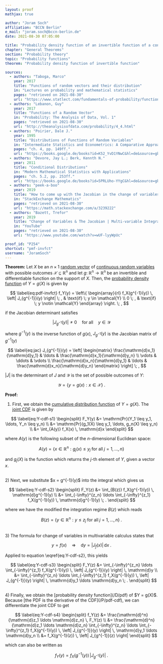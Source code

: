 ```yaml
---
layout: proof
mathjax: true

author: "Joram Soch"
affiliation: "BCCN Berlin"
e_mail: "joram.soch@bccn-berlin.de"
date: 2021-08-30 07:05:00

title: "Probability density function of an invertible function of a continuous random vector"
chapter: "General Theorems"
section: "Probability theory"
topic: "Probability functions"
theorem: "Probability density function of invertible function"

sources:
  - authors: "Taboga, Marco"
    year: 2017
    title: "Functions of random vectors and their distribution"
    in: "Lectures on probability and mathematical statistics"
    pages: "retrieved on 2021-08-30"
    url: "https://www.statlect.com/fundamentals-of-probability/functions-of-random-vectors"
  - authors: "Lebanon, Guy"
    year: 2017
    title: "Functions of a Random Vector"
    in: "Probability: The Analysis of Data, Vol. 1"
    pages: "retrieved on 2021-08-30"
    url: "http://theanalysisofdata.com/probability/4_4.html"
  - authors: "Poirier, Dale J."
    year: 1995
    title: "Distributions of Functions of Random Variables"
    in: "Intermediate Statistics and Econometrics: A Comparative Approach"
    pages: "ch. 4, pp. 149ff."
    url: "https://books.google.de/books?id=K52_YvD1YNwC&hl=de&source=gbs_navlinks_s"
  - authors: "Devore, Jay L.; Berk, Kennth N."
    year: 2011
    title: "Conditional Distributions"
    in: "Modern Mathematical Statistics with Applications"
    pages: "ch. 5.2, pp. 253ff."
    url: "https://books.google.de/books?id=5PRLUho-YYgC&hl=de&source=gbs_navlinks_s"
  - authors: "peek-a-boo"
    year: 2019
    title: "How to come up with the Jacobian in the change of variables formula"
    in: "StackExchange Mathematics"
    pages: "retrieved on 2021-08-30"
    url: "https://math.stackexchange.com/a/3239222"
  - authors: "Bazett, Trefor"
    year: 2019
    title: "Change of Variables & The Jacobian | Multi-variable Integration"
    in: "YouTube"
    pages: "retrieved on 2021-08-30"
    url: "https://www.youtube.com/watch?v=wUF-lyyWpUc"

proof_id: "P254"
shortcut: "pmf-invfct"
username: "JoramSoch"
---
```



**Theorem:** Let $X$ be an $n \times 1$ [random vector](/D/rvec) of [continuous random variables](/D/rvar-disc) with possible outcomes $\mathcal{X} \subseteq \mathbb{R}^n$ and let $g: \; \mathbb{R}^n \rightarrow \mathbb{R}^n$ be an invertible and differentiable function on the support of $X$. Then, the [probability density function](/D/pdf) of $Y = g(X)$ is given by

$$ \label{eq:pdf-invfct}
f_Y(y) = \left\{
\begin{array}{rl}
f_X(g^{-1}(y)) \, \left| J_{g^{-1}}(y) \right| \; , & \text{if} \; y \in \mathcal{Y} \\
0 \; , & \text{if} \; y \notin \mathcal{Y}
\end{array}
\right. \; ,
$$

if the Jacobian determinant satisfies

$$ \label{eq:jac-det}
\left| J_{g^{-1}}(y) \right| \neq 0 \quad \text{for all} \quad y \in \mathcal{Y}
$$

where $g^{-1}(y)$ is the inverse function of $g(x)$, $J_{g^{-1}}(y)$ is the Jacobian matrix of $g^{-1}(y)$

$$ \label{eq:jac}
J_{g^{-1}}(y) = \left[ \begin{matrix}
\frac{\mathrm{d}x_1}{\mathrm{d}y_1} & \ldots & \frac{\mathrm{d}x_1}{\mathrm{d}y_n} \\
\vdots & \ddots & \vdots \\
\frac{\mathrm{d}x_n}{\mathrm{d}y_1} & \ldots & \frac{\mathrm{d}x_n}{\mathrm{d}y_n}
\end{matrix} \right] \; ,
$$

$\lvert J \rvert$ is the determinant of $J$ and $\mathcal{Y}$ is the set of possible outcomes of $Y$:

$$ \label{eq:Y-range}
\mathcal{Y} = \left\lbrace y = g(x): x \in \mathcal{X} \right\rbrace \; .
$$


**Proof:**

1) First, we obtain the [cumulative distribution function](/D/cdf) of $Y = g(X)$. The [joint CDF](/D/cdf-joint) is given by

$$ \label{eq:Y-cdf-s1}
\begin{split}
F_Y(y) &= \mathrm{Pr}(Y_1 \leq y_1, \ldots, Y_n \leq y_n) \\
&= \mathrm{Pr}(g_1(X) \leq y_1, \ldots, g_n(X) \leq y_n) \\
&= \int_{A(y)} f_X(x) \, \mathrm{d}x
\end{split}
$$

where $A(y)$ is the following subset of the $n$-dimensional Euclidean space:

$$ \label{eq:A-y}
A(y) = \left\lbrace x \in \mathbb{R}^n: g_j(x) \leq y_j \; \text{for all} \; j = 1, \ldots, n \right\rbrace
$$

and $g_j(X)$ is the function which returns the $j$-th element of $Y$, given a vector $x$.

<br>
2) Next, we substitute $x = g^{-1}(y)$ into the integral which gives us

$$ \label{eq:Y-cdf-s2}
\begin{split}
F_Y(z) &= \int_{B(z)} f_X(g^{-1}(y)) \, \mathrm{d}g^{-1}(y) \\
&= \int_{-\infty}^{z_n} \ldots \int_{-\infty}^{z_1} f_X(g^{-1}(y)) \, \mathrm{d}g^{-1}(y) \; .
\end{split}
$$

where we have the modified the integration regime $B(z)$ which reads

$$ \label{eq:B-z}
B(z) = \left\lbrace y \in \mathbb{R}^n: y \leq z_j \; \text{for all} \; j = 1, \ldots, n \right\rbrace \; .
$$

<br>
3) The formula for change of variables in multivariable calculus states that

$$ \label{eq:cov-multi}
y = f(x) \quad \Rightarrow \quad \mathrm{d}y = \left| J_f(x) \right| \, \mathrm{d}x \; .
$$

Applied to equation \eqref{eq:Y-cdf-s2}, this yields

$$ \label{eq:Y-cdf-s3}
\begin{split}
F_Y(z) &= \int_{-\infty}^{z_n} \ldots \int_{-\infty}^{z_1} f_X(g^{-1}(y)) \, \left| J_{g^{-1}}(y) \right| \, \mathrm{d}y \\
&= \int_{-\infty}^{z_n} \ldots \int_{-\infty}^{z_1} f_X(g^{-1}(y)) \, \left| J_{g^{-1}}(y) \right| \, \mathrm{d}y_1 \ldots \mathrm{d}y_n \; .
\end{split}
$$

<br>
4) Finally, we obtain the [probability density function](/D/pdf) of $Y = g(X)$. Because [the PDF is the derivative of the CDF](/P/pdf-cdf), we can differentiate the joint CDF to get

$$ \label{eq:Y-cdf-s4}
\begin{split}
f_Y(z) &= \frac{\mathrm{d}^n}{\mathrm{d}z_1 \ldots \mathrm{d}z_n} \, F_Y(z) \\
&= \frac{\mathrm{d}^n}{\mathrm{d}z_1 \ldots \mathrm{d}z_n} \int_{-\infty}^{z_n} \ldots \int_{-\infty}^{z_1} f_X(g^{-1}(y)) \, \left| J_{g^{-1}}(y) \right| \, \mathrm{d}y_1 \ldots \mathrm{d}y_n \\
&= f_X(g^{-1}(z)) \, \left| J_{g^{-1}}(z) \right|
\end{split}
$$

which can also be written as

$$ \label{eq:pdf-invfct-qed}
f_Y(y) = f_X(g^{-1}(y)) \, \left| J_{g^{-1}}(y) \right| \; .
$$